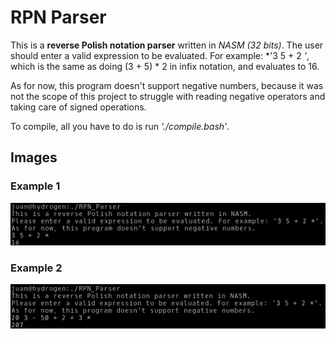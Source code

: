 # RPN Parser
This is a **reverse Polish notation parser** written in *NASM (32 bits)*. 
The user should enter a valid expression to be evaluated. For example: *'3 5 + 2 *'*, which is the same as doing (3 + 5) * 2 in infix notation, and evaluates to 16. 

As for now, this program doesn't support negative numbers, because it was not the scope of this project to struggle with reading negative operators and taking care of signed operations.

To compile, all you have to do is run *'./compile.bash'*.

## Images
### Example 1
![Example 1](https://github.com/Juaanma/RPN-Parser/blob/master/img/example_1.png)
### Example 2
![Example 2](https://github.com/Juaanma/RPN-Parser/blob/master/img/example_2.png)
